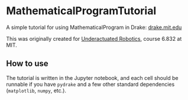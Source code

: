# MathematicalProgramTutorial
A simple tutorial for using MathematicalProgram in Drake: [drake.mit.edu](https://drake.mit.edu) 

This was originally created for [Underactuated Robotics](http://underactuated.csail.mit.edu/underactuated.html), course 6.832 at MIT.

## How to use

The tutorial is written in the Jupyter notebook, and each cell should be runnable if you have `pydrake` and a few other 
standard dependencies (`matplotlib`, `numpy`, etc.).
